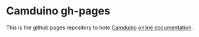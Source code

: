 Camduino gh-pages
===========

This is the github pages repository to hote [Camduino](https://github.com/blasterbug/Camduino/ "Camdduino on GitHub") 
[online documentation](http://blasterbug.github.io/Camduino/ "Camduino documentation").
